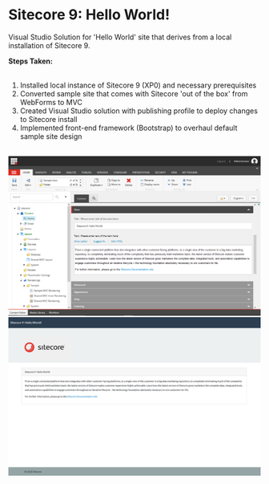 # Sitecore 9: Hello World!
Visual Studio Solution for 'Hello World' site that derives from a local installation of Sitecore 9.


<b>Steps Taken:</b><br /><br />
<ol>
  <li>Installed local instance of Sitecore 9 (XP0) and necessary prerequisites</li>
  <li>Converted sample site that comes with Sitecore 'out of the box' from WebForms to MVC</li>
  <li>Created Visual Studio solution with publishing profile to deploy changes to Sitecore install</li>
  <li>Implemented front-end framework (Bootstrap) to overhaul default sample site design</li>
</ol>
<br />
<img src="/sc9install.PNG" alt="Sitecore 9 local installation" />
<br />
<img src="/sc9local.PNG" alt="Sitecore 9 local site" />
